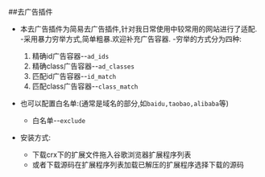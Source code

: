 ##去广告插件
- 本去广告插件为简易去广告插件,针对我日常使用中较常用的网站进行了适配.
-采用暴力穷举方式,简单粗暴.欢迎补充广告容器.
-穷举的方式分为四种:
    1. 精确id广告容器--`ad_ids`
    2. 精确class广告容器--`ad_classes`
    3. 匹配id广告容器--`id_match`
    4. 匹配class广告容器--`class_match`

- 也可以配置白名单:(通常是域名的部分,如`baidu,taobao,alibaba`等)
    - 白名单--`exclude`


- 安装方式:
    - 下载crx下的扩展文件拖入谷歌浏览器扩展程序列表
    - 或者下载源码在扩展程序列表加载已解压的扩展程序选择下载的源码
